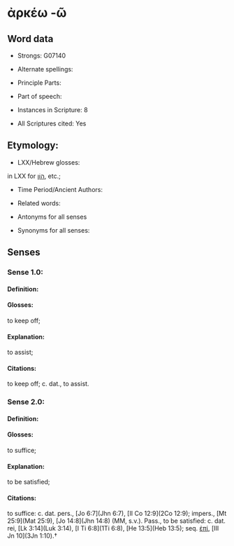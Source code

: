 # ἀρκέω -ῶ

<!-- Status: S2=NeedsEdits -->
<!-- Lexica used for edits:   -->

## Word data

* Strongs: G07140

* Alternate spellings:



* Principle Parts: 


* Part of speech: 


* Instances in Scripture: 8

* All Scriptures cited: Yes

## Etymology: 


* LXX/Hebrew glosses: 

in LXX for [הוֹן](//en-uhl/H1952), etc.;

* Time Period/Ancient Authors: 


* Related words: 

* Antonyms for all senses

* Synonyms for all senses: 


## Senses 


### Sense  1.0: 

#### Definition: 

#### Glosses: 

to keep off; 

#### Explanation: 

to assist; 

#### Citations: 

to keep off; c. dat., to assist.

### Sense  2.0: 

#### Definition: 

#### Glosses: 

to suffice; 

#### Explanation: 

to be satisfied; 

#### Citations: 

to suffice: c. dat. pers., [Jo 6:7](Jhn 6:7), [II Co 12:9](2Co 12:9); impers., [Mt 25:9](Mat 25:9), [Jo 14:8](Jhn 14:8) (MM, s.v.). Pass., to be satisfied: c. dat. rei, [Lk 3:14](Luk 3:14), [I Ti 6:8](1Ti 6:8), [He 13:5](Heb 13:5); seq. [ἐπί](), [III Jn 10](3Jn 1:10).†

